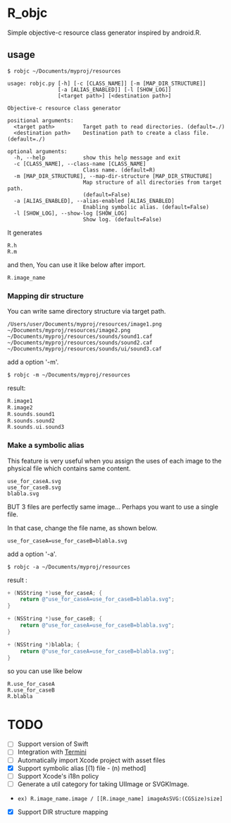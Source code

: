 # R_objc
Simple objective-c resource class generator inspired by android.R.

## usage
```
$ robjc ~/Documents/myproj/resources
```
```
usage: robjc.py [-h] [-c [CLASS_NAME]] [-m [MAP_DIR_STRUCTURE]]
                [-a [ALIAS_ENABLED]] [-l [SHOW_LOG]]
                [<target path>] [<destination path>]

Objective-c resource class generator

positional arguments:
  <target path>         Target path to read directories. (default=./)
  <destination path>    Destination path to create a class file. (default=./)

optional arguments:
  -h, --help            show this help message and exit
  -c [CLASS_NAME], --class-name [CLASS_NAME]
                        Class name. (default=R)
  -m [MAP_DIR_STRUCTURE], --map-dir-structure [MAP_DIR_STRUCTURE]
                        Map structure of all directories from target path.
                        (default=False)
  -a [ALIAS_ENABLED], --alias-enabled [ALIAS_ENABLED]
                        Enabling symbolic alias. (default=False)
  -l [SHOW_LOG], --show-log [SHOW_LOG]
                        Show log. (default=False)
```
It generates
```
R.h
R.m
```

and then, You can use it like below after import.
```objective-c
R.image_name
```

### Mapping dir structure
You can write same directory structure via target path.
```
/Users/user/Documents/myproj/resources/image1.png
~/Documents/myproj/resources/image2.png
~/Documents/myproj/resources/sounds/sound1.caf
~/Documents/myproj/resources/sounds/sound2.caf
~/Documents/myproj/resources/sounds/ui/sound3.caf
```
add a option '-m'.
```
$ robjc -m ~/Documents/myproj/resources
```

result:
```objective-c
R.image1
R.image2
R.sounds.sound1
R.sounds.sound2
R.sounds.ui.sound3
```

### Make a symbolic alias
This feature is very useful when you assign the uses of each image to the physical file which contains same content.
```
use_for_caseA.svg
use_for_caseB.svg
blabla.svg
```

BUT 3 files are perfectly same image... Perhaps you want to use a single file.

In that case, change the file name, as shown below.

```
use_for_caseA=use_for_caseB=blabla.svg
```
add a option '-a'.
```
$ robjc -a ~/Documents/myproj/resources
```

result :
```objective-c
+ (NSString *)use_for_caseA; {
    return @"use_for_caseA=use_for_caseB=blabla.svg";
}

+ (NSString *)use_for_caseB; {
    return @"use_for_caseA=use_for_caseB=blabla.svg";
}

+ (NSString *)blabla; {
    return @"use_for_caseA=use_for_caseB=blabla.svg";
}

```

so you can use like below
```
R.use_for_caseA
R.use_for_caseB
R.blabla
```

# TODO
* [ ] Support version of Swift
* [ ] Integration with [Termini](https://github.com/metasmile/termini)
* [ ] Automatically import Xcode project with asset files
* [x] Support symbolic alias [(1) file - (n) method]
* [ ] Support Xcode's i18n policy
* [ ] Generate a util category for taking UIImage or SVGKImage.
* ```ex) R.image_name.image / [[R.image_name] imageAsSVG:(CGSize)size]```
* [x] Support DIR structure mapping
